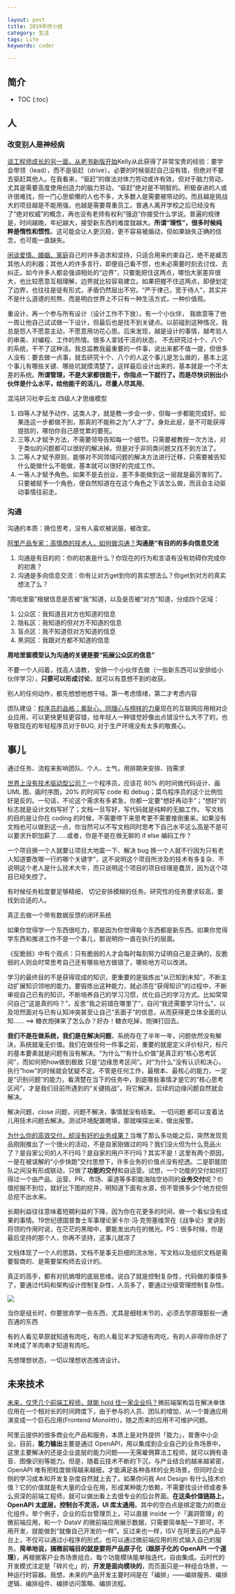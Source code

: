 ```yaml
---

layout: post
title: 2019年终小结
category: 生活
tags: Life
keywords: coder

---
```


## 简介

* TOC
{:toc}

## 人

### 改变别人是神经病

[谈工程师成长的另一面，从老书新版开始](https://mp.weixin.qq.com/s/Oeh4Tl9oH49wMir6OkJYrA)Kelly从此获得了非常宝贵的经验：要学会带领（lead），而不是驱赶（drive）。必要的时候驱赶自己没有错，但绝对不要去驱赶其他人。在我看来，“驱赶”的做法对体力劳动或许有效，但对于脑力劳动，尤其是需要高度使用创造力的脑力劳动，“驱赶”绝对是不明智的。积极奋进的人或许很难找，但一门心思偷懒的人也不多，大多数人是需要被带动的。而且越是挑战大的项目越是不能用强，也越是需要尊重员工。普通人离开学校之后已经没有了“绝对权威”的概念，再也没有老师有权利“强迫”你接受什么学说。普遍的规律是，时间越晚，年纪越大，接受新东西的难度就越大。**所谓“理性”，很多时候纯粹是惰性和惯性**。这可能会让人更沉稳，更不容易被煽动，但如果缺失正确的信念，也可能一直缺失。

[闲谈爱情、婚姻、家庭](https://mp.weixin.qq.com/s/xSBITiIm_maeo_VJS4Xs3A)自己的许多追求和坚持，只适合用来约束自己，绝不是臧否其他人的利器；其他人的许多言行，即便自己看不惯，也未必需要时刻去讨伐、去纠正。如今许多人都会强调相处的“边界”，只要能把住这两点，哪怕大家差异很大，也比较愿意互相理解，边界就比较容易建立。如果把握不住这两点，即便划定了边界，也往往是徒有形式，矛盾仍然层出不穷。“严于律己，宽于待人”，其实并不是什么道德的煎熬，而是明白世界上不只有一种生活方式，一种价值观。

重设计，再一个参与所有设计（设计工作不下放）。有一个小伙伴， 我故意等了他一周让他自己试试做一下设计，但最后也是找不到关键点。以前碰到这种情况，我总是怨人不愿意主动，不愿意用功花心思。后来发现，越是设计的事情，越考验人的审美、对编程、工作的热情。很多人拿钱干活的状态， 不去研究过十个、八个的系统，干不了这种活。我总监教我最重要的一件事，说出来都不值一提，但很多人没有：要去做一点事，就去研究十个、八个的人这个事儿是怎么做的，基本上这个事儿有哪些关键、哪些坑就摸清楚了。这样最后设计出来的，基本就是一个不太差的系统。**所谓管理，不是大家都很能干，你指点一下就行了。而是尽快识别出小伙伴是什么水平，给他能干的活儿，尽量人尽其用**。

混沌研习社李云龙 四级人才思维模型

1. 四等人才赋予动作，这类人才，就是教一步会一步，但每一步都能完成好。如果连这一步都做不到，那真的不能称之为“人才”了。身处此层，是不可能获得提拔的，哪怕你自己感觉累的要死。
2. 三等人才赋予方法，不需要领导告知每一个细节。只需要被教授一次方法，对于类似的问题都可以很好的解决掉。但是对于非同类问题又找不到方法了。
3. 二等人才赋予原则，能够对不同领域问题的解决方法进行迁移，只需要被告知什么能做什么不能做，基本就可以很好的完成工作。
4. 一等人才赋予角色。如果不是去创业，差不多能做到这一层就是最厉害的了。只要被赋予一个角色，便自然知道在在这个角色之下该怎么做，而且会主动驱动事情往前走。
 

### 沟通

沟通的本质：换位思考，没有人喜欢被说服，被改变。

[阿里产品专家：高情商的技术人，如何做沟通？](https://mp.weixin.qq.com/s/yLvSEXITcCh2EmR5tAiIYA)**沟通是“有目的的多向信息交流**

1. 沟通是有目的的：你的初衷是什么？你现在的行为和言语有没有妨碍你完成你的初衷？
2. 沟通是多向信息交流：你有让对方get到你的真实想法么？你get到对方的真实想法了么？


“周哈里窗”根据信息是否被“我”知道，以及是否被“对方”知道，分成四个区域：

1. 公众区：我知道且对方也知道的信息
2. 隐私区：我知道的但对方不知道的信息
3. 盲点区：我不知道但对方知道的信息
4. 黑洞区：我跟对方都不知道的信息

**周哈里窗模型认为沟通的关键是要“拓展公众区的信息”**

不要一个人闷着，找高人请教， 安排一个小伙伴去做（一些新东西可以安排给小伙伴学习），**只要可以形成讨论**，就可以有意想不到的收获。 

别人的任何动作，都先想想他想干啥。第一考虑情绪，第二才考虑内容

团队建设：[程序员的品格：羞耻心、同理心与榜样的力量](https://mp.weixin.qq.com/s/dFmFFYnixZvXDl83uyYHEA)现在的互联网应用相对企业应用，可以更快更轻更容错，给年轻人一种错觉好像出点错没什么大不了的，也导致现在的年轻程序员对于BUG, 对于生产环境没有太多的敬畏心。


## 事儿

通过任务、流程来影响团队、个人、士气，用排期来安排、挡需求

[世界上没有技术驱动型公司？](https://mp.weixin.qq.com/s/bGk4hjN3O8FcpjJnlO9fcQ)一个程序员，应该花 80% 的时间做代码设计、画 UML 图、画时序图，20% 的时间写 code 和 debug；菜鸟程序员的这个比例恰好是反的。一句话，不论这个需求有多紧急，你都一定要“想好再动手”；“想好”的标志就是设计文档写好了；文档一旦写好，写代码就是纯粹的无脑工作。
写文档的目的是让你在 coding 的时候，不需要停下来思考更不需要推倒重来。如果没有文档也可以做到这一点，你当然可以不写文档同时思考下自己水平这么高是不是可以要求升职加薪了……或者，你是不是在做无聊的 if else 编码工作？

一个项目换一个人就要让项目大地震一下、解决 bug 换一个人就不行因为只有老人知道要改哪一行的哪个关键字”，这不说明这个项目所涉及的技术有多复杂、不说明这个老人是什么技术大牛，而只说明这个项目的项目经理是蠢货，因为这个项目已经失控了。


有时候任务粒度要足够精细， 切记安排模糊的任务。研究性的任务要求较高，要找到合适的人。


真正去做一个带有数据反馈的闭环系统



如果你觉得学一个东西很吃力，那是因为你觉得每个东西都是新东西。如果你觉得学东西和推进工作不是一个事儿，那说明你一直在执行的层面。

《反脆弱》中有个观点：只有脆弱的人才会每时每刻努力证明自己是正确的，反脆弱的人则会时常思考自己还有哪些地方做错了，哪些地方可以改进。


学习的最终目的不是获得现成的知识，更重要的是锻炼出“从已知到未知”，不断主动扩展知识领地的能力。要锻炼出这种能力，就必须在“获得知识”的过程中，不断审视自己已有的知识，不断培养自己的学习习惯，优化自己的学习方式。比如常常问自己“这是真的吗？”，反思“我之前错在哪里了”，自问“我还需要学习什么”，以及坦然面对与已有认知冲突甚至让自己“丢面子”的信息，从而获得更立体全面的认知…… ==> 糖衣炮弹来了怎么办？好办！糖衣吃掉，炮弹打回去。

**我们不是在做系统，我们是在解决问题**，系统存在了半年一年，问题依然没有解决，系统就毫无价值。我们在做任何一件事之前，重要的就是定义评价标尺，标尺的基本要素就是问题有没有解决。“为什么”“有什么价值”是真正的“核心思考区间”，而如何把how做到极致  只是“边缘思考区间”。对“为什么”没有认识和决心，执行“how”的时候就会犹疑不定。不管是任何工作，最根本、最核心的能力，一定是“识别问题”的能力，看清楚在当下的任务中，到底哪些事情才是它的“核心思考区间”，才是我们目前所遇到的“关键挑战”，将它解决，后续的边缘问题自然就会解决。

解决问题，close 问题，问题不解决，事情就没有结束。 一切问题 都可以变着法儿用技术问题去解决。测试环境配置瞎填，那就嗅探出来，做出报警。


[为什么你的高效交付，却没有好的业务成果？](https://mp.weixin.qq.com/s/ht9LdOxXPHvfXCkYTetT1g)当堆了那么多功能之后，突然发现竞品刚刚推出了一个很火的活动，不是自家刚做过的吗？我们没火但为什么竞品火了？是自家公司的人不行吗？是自家的用户不行吗？其实不是！这里有两个原因，一是在被误解的“小步快跑”交付思想下，许多业务的价值点没有挖透。二是职能团队之间没有形成联动，只做了**功能的交付**和自运营。试想，一个功能的交付如何打得过一个由产品、运营、PR、市场、渠道等多职能海陆空协同的**业务交付**呢？价值挖掘不到位，就好比下图的挖井，明知道下面有水源，但不管换多少个地方挖但总挖不出水来。

长期利益往往意味着短期利益的下降，因为你在花更多的时间，做一个看似没有成果的事情。19世纪德国普鲁士军事理论家卡尔·冯·克劳塞维茨在《战争论》里讲到将领的作用时说，在茫茫的黑暗中，要能发出内在的微光。PS：很多时候，你是最后坚持的那个人，你再不坚持，这事儿就凉了

文档体现了一个人的思路，文档不是事无巨细的流水账，写文档以及组织文档是需要智商的、是需要架构师去设计的。



真正的高手，都有对抗熵增的底层思维。说白了就是控制复杂性，代码做的事情多了，要通过代码和架构设计控制复杂性，人员多了，要通过分级管理控制复杂性。

![](/public/upload/life/what_to_do.png)

当你是组长时，你要放弃学一些东西，尤其是细枝末节的，必须去学原理那些一通百通的东西

有的人看见草原就知道有肉吃，有的人看见羊才知道有肉吃，有的人非得你杀好了羊烤成了羊肉串才知道有肉吃。

先想理想状态，一切以理想状态推进设计。

## 未来技术

[未来，仅凭几个前端工程师，就能 hold 住一家企业吗？](https://posts.careerengine.us/p/5e0940a83ebd2513400c3a89)微前端架构旨在解决单体应用在一个相对长的时间跨度下，由于参与的人员、团队的增加，从一个普通应用演变成一个巨石应用(Frontend Monolith)，随之而来的应用不可维护问题。

阿里云提供的很多商业化产品和服务，本质上是对外提供「能力」，普惠中小企业。目前，**能力输出**主要是通过 OpenAPI，用以集成到企业自己的业务场景中，这里主要解决的还是企业底层的能力问题——无需雇佣算法工程师，就可以拥有语音、图像识别等能力。但是，随着云技术不断的下沉，与产业结合的越来越紧密，OpenAPI 唯有把粒度做得越来越细，才能满足各种各样的业务场景，但同时企业侧的学习成本和开发复杂度自然就上去了。如果你问我 Ant Design 有什么技术价值？它的价值就是有大量的企业在用，形成某种能力依赖，不需要找设计师或者多么资深的前端工程师，就可以做出看上去很专业的后台界面。**在这条价值链路上，OpenAPI 太底层，控制台不灵活，UI 库太通用**。其中的空白点是绑定能力的商业化组件。举个例子，企业的后台管理页上，可以直接 inside 一个「漏洞管理」的微前端应用，和一个 DataV 的微前端应用展示数据，只需要简单配一下即可，不用开发，就能做到“就像自己开发的一样”。反过来也一样，ISV 在阿里云的产品平台上，不仅可以通过小程序的形式，也可以通过微前端应用的形式输入自己的服务。**简单地说，搞微前端目的就是要将产品原子化（跟原子化的 OpenAPI 一个道理）**，再根据客户业务场景组合。每个功能模块能单独迭代，自由集成。云时代的开发模式注定是「碎片化」的，**开发是面向模块的**，而页面只是一种组合场景，一种运行时容器。我想，未来的产品开发主要时间是在「编排」——编排服务、编排逻辑、编排组件、编排访问策略、编排流程。
